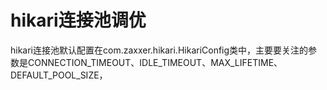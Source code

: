 # hikari连接池调优

hikari连接池默认配置在com.zaxxer.hikari.HikariConfig类中，主要要关注的参数是CONNECTION_TIMEOUT、IDLE_TIMEOUT、MAX_LIFETIME、DEFAULT_POOL_SIZE，